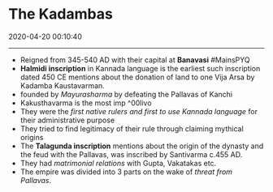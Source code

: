 # The Kadambas
2020-04-20 00:10:40
            
---

-   Reigned from 345-540 AD with their capital at **Banavasi** #MainsPYQ 
-   **Halmidi inscription** in Kannada language is the earliest such inscription dated 450 CE mentions about the donation of land to one Vija Arsa by Kadamba Kaustavarman.
-   founded by *Mayurasharma* by defeating the Pallavas of Kanchi
-   Kakusthavarma is the most imp ^00livo
-   They were the *first native rulers and first to use Kannada language* for their administrative purpose
-   They tried to find legitimacy of their rule through claiming mythical origins
-   The **Talagunda inscription** mentions about the origin of the dynasty and the feud with the Pallavas, was inscribed by Santivarma c.455 AD.
-   They had *matrimonial relations* with Gupta, Vakatakas etc.
-   The empire was divided into 3 parts on the wake of *threat from Pallavas*.
 

 





